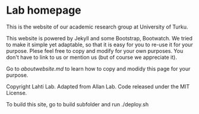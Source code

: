 # Lab homepage

This is the website of our academic research group at University of
Turku.

This website is powered by Jekyll and some Bootstrap, Bootwatch. We
tried to make it simple yet adaptable, so that it is easy for you to
re-use it for your purpose. Plese feel free to copy and modify for
your own purposes.  You don't have to link to us or mention us (but of
course we appreciate it).

Go to *aboutwebsite.md*  to learn how to copy and modidy this page for your purpose. 

Copyright Lahti Lab. Adapted from Allan Lab. Code released under the MIT License.

To build this site, go to build subfolder and run ./deploy.sh



